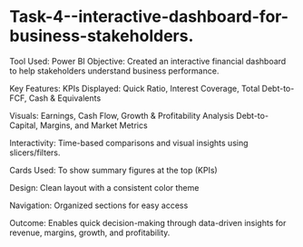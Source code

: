 # Task-4--interactive-dashboard-for-business-stakeholders.
Tool Used: Power BI
Objective: Created an interactive financial dashboard to help stakeholders understand business performance.

Key Features:
KPIs Displayed: Quick Ratio, Interest Coverage, Total Debt-to-FCF, Cash & Equivalents

Visuals:
Earnings, Cash Flow, Growth & Profitability Analysis
Debt-to-Capital, Margins, and Market Metrics

Interactivity: Time-based comparisons and visual insights using slicers/filters.

Cards Used: To show summary figures at the top (KPIs)

Design: Clean layout with a consistent color theme

Navigation: Organized sections for easy access

Outcome: Enables quick decision-making through data-driven insights for revenue, margins, growth, and profitability.

